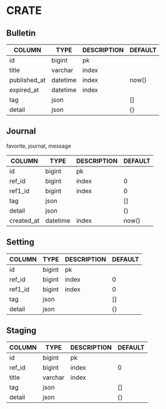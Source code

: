# CRATE

## Bulletin

| COLUMN | TYPE | DESCRIPTION | DEFAULT |
| - | - | - | - |
| id  | bigint | pk | |
| title  | varchar | index | |
| published_at | datetime | index | now() |
| expired_at | datetime | index | |
| tag | json | | [] |
| detail | json | | {} |

## Journal

favorite, journal, message

| COLUMN | TYPE | DESCRIPTION | DEFAULT |
| - | - | - | - |
| id | bigint | pk | |
| ref_id | bigint | index | 0 |
| ref1_id | bigint | index | 0 |
| tag | json | | [] |
| detail | json | | {} |
| created_at | datetime | index | now() |

## Setting

| COLUMN | TYPE | DESCRIPTION | DEFAULT |
| - | - | - | - |
| id | bigint | pk | |
| ref_id | bigint | index | 0 |
| ref1_id | bigint | index | 0 |
| tag | json | | [] |
| detail | json | | {} |

## Staging

| COLUMN | TYPE | DESCRIPTION | DEFAULT |
| - | - | - | - |
| id | bigint | pk | |
| ref_id | bigint | index | 0 |
| title | varchar | index | |
| tag | json | | [] |
| detail | json | | {} |
